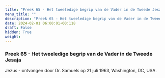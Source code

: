 ```yaml
---
title: "Preek 65 - Het tweeledige begrip van de Vader in de Tweede Jesaja"
menu_title: ""
description: "Preek 65 - Het tweeledige begrip van de Vader in de Tweede Jesaja"
date: 2024-02-01 06:00:01+00:118
draft: False
hidden: True
weight:
---
```

### Preek 65 - Het tweeledige begrip van de Vader in de Tweede Jesaja

Jezus - ontvangen door Dr. Samuels op 21 juli 1963, Washington, DC, USA.
